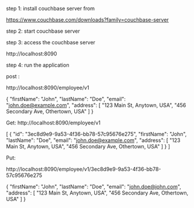 step 1: install couchbase server from

https://www.couchbase.com/downloads?family=couchbase-server



step 2: start couchbase server

step 3: access the couchbase server

http://localhost:8090

step 4: run the application

post :

http://localhost:8090/employee/v1

{
"firstName": "John",
"lastName": "Doe",
"email": "john.doe@example.com",
"address": [
"123 Main St, Anytown, USA",
"456 Secondary Ave, Othertown, USA"
]
}


Get:
http://localhost:8090/employee/v1


[
{
"id": "3ec8d9e9-9a53-4f36-bb78-57c95676e275",
"firstName": "John",
"lastName": "Doe",
"email": "john.doe@example.com",
"address": [
"123 Main St, Anytown, USA",
"456 Secondary Ave, Othertown, USA"
]
}
]

Put:

http://localhost:8090/employee/v1/3ec8d9e9-9a53-4f36-bb78-57c95676e275

{
"firstName": "John",
"lastName": "Doe",
"email": "john.doe@john.com",
"address": [
"123 Main St, Anytown, USA",
"456 Secondary Ave, Othertown, USA"
]
}


